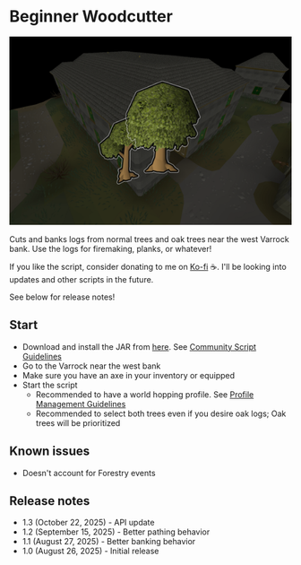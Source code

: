 # Beginner Woodcutter

![img.png](src/img.png)

Cuts and banks logs from normal trees and oak trees near the west Varrock bank. Use the logs for firemaking, planks, or whatever!

If you like the script, consider donating to me on [Ko-fi](https://ko-fi.com/fruart) ☕. I'll be looking into updates and other scripts in the future.

See below for release notes!

## Start
- Download and install the JAR from [here](https://github.com/fru-art/fru-scripts/blob/master/out/artifacts/BeginnerWoodcutterScript.jar).  See [Community Script Guidelines](https://discord.com/channels/736938454478356570/1364978724105355324)
- Go to the Varrock near the west bank
- Make sure you have an axe in your inventory or equipped
- Start the script
    - Recommended to have a world hopping profile.  See [Profile Management Guidelines](https://discord.com/channels/736938454478356570/1393939764092207134/1393939764092207134)
    - Recommended to select both trees even if you desire oak logs; Oak trees will be prioritized

## Known issues
- Doesn't account for Forestry events

## Release notes
- 1.3 (October 22, 2025) - API update
- 1.2 (September 15, 2025) - Better pathing behavior
- 1.1 (August 27, 2025) - Better banking behavior
- 1.0 (August 26, 2025) - Initial release